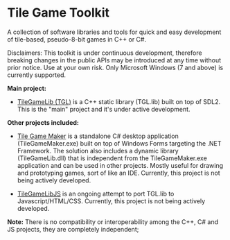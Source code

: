 # Tile Game Toolkit
A collection of software libraries and tools for quick and easy development of tile-based, pseudo-8-bit games in C++ or C#.

Disclaimers: This toolkit is under continuous development, therefore breaking changes in the public APIs may be introduced at any time without prior notice. Use at your own risk. Only Microsoft Windows (7 and above) is currently supported.

**Main project:**

- [TileGameLib (TGL)](https://github.com/FernandoAiresCastello/TileGameToolkit/tree/master/TileGameLibC) is a C++ static library (TGL.lib) built on top of SDL2. This is the "main" project and it's under active development.

**Other projects included:**

- [Tile Game Maker](https://github.com/FernandoAiresCastello/TileGameToolkit/tree/master/TileGameLibCS) is a standalone C# desktop application (TileGameMaker.exe) built on top of Windows Forms targeting the .NET Framework. The solution also includes a dynamic library (TileGameLib.dll) that is independent from the TileGameMaker.exe application and can be used in other projects. Mostly useful for drawing and prototyping games, sort of like an IDE. Currently, this project is not being actively developed.

- [TileGameLibJS](https://github.com/FernandoAiresCastello/TileGameToolkit/tree/master/TileGameLibJS) is an ongoing attempt to port TGL.lib to Javascript/HTML/CSS. Currently, this project is not being actively developed.

**Note:** There is no compatibility or interoperability among the C++, C# and JS projects, they are completely independent;
